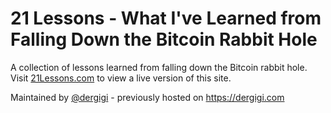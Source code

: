 # 21 Lessons - What I've Learned from Falling Down the Bitcoin Rabbit Hole

A collection of lessons learned from falling down the Bitcoin rabbit hole. Visit [21Lessons.com](https://21lessons.com/) to view a live version of this site. 

Maintained by [@dergigi](https://github.com/users/dergigi/) - previously hosted on https://dergigi.com
